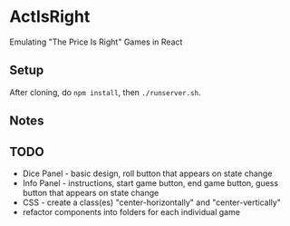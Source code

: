 # ActIsRight
Emulating "The Price Is Right" Games in React

## Setup
After cloning, do `npm install`, then `./runserver.sh`.

## Notes

## TODO
- Dice Panel - basic design, roll button that appears on state change
- Info Panel - instructions, start game button, end game button, guess button that appears on state change
- CSS - create a class(es) "center-horizontally" and "center-vertically"
- refactor components into folders for each individual game
